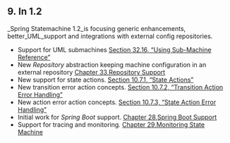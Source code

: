 ## 9. In 1.2

_Spring Statemachine 1.2_is focusing generic enhancements, better_UML_support and integrations with external config repositories.

* Support for UML submachines
  [Section 32.16, “Using Sub-Machine Reference”](https://docs.spring.io/spring-statemachine/docs/1.2.8.RELEASE/reference/htmlsingle/#sm-papyrus-submachineref)
* New
  _Repository_
  abstraction keeping machine configuration in an external repository
  [Chapter 33,Repository Support](https://docs.spring.io/spring-statemachine/docs/1.2.8.RELEASE/reference/htmlsingle/#sm-repository)
* New support for state actions.
  [Section 10.7.1, “State Actions”](https://docs.spring.io/spring-statemachine/docs/1.2.8.RELEASE/reference/htmlsingle/#state-actions)
* New transition error action concepts.
  [Section 10.7.2, “Transition Action Error Handling”](https://docs.spring.io/spring-statemachine/docs/1.2.8.RELEASE/reference/htmlsingle/#statemachine-config-transition-actions-errorhandling)
* New action error action concepts.
  [Section 10.7.3, “State Action Error Handling”](https://docs.spring.io/spring-statemachine/docs/1.2.8.RELEASE/reference/htmlsingle/#statemachine-config-state-actions-errorhandling)
* Initial work for
  _Spring Boot_
  support.
  [Chapter 28,Spring Boot Support](https://docs.spring.io/spring-statemachine/docs/1.2.8.RELEASE/reference/htmlsingle/#sm-boot)
* Support for tracing and monitoring.
  [Chapter 29,Monitoring State Machine](https://docs.spring.io/spring-statemachine/docs/1.2.8.RELEASE/reference/htmlsingle/#sm-monitoring)



